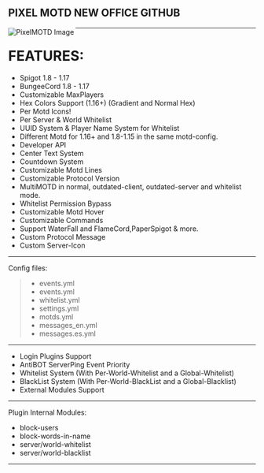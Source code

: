 ## PIXEL MOTD NEW OFFICE GITHUB

<img align="left" alt="PixelMOTD Image" src="https://i.imgur.com/jrrrOYL.png" />

---

# FEATURES:

* Spigot 1.8 - 1.17
* BungeeCord 1.8 - 1.17
* Customizable MaxPlayers
* Hex Colors Support (1.16+) (Gradient and Normal Hex)
* Per Motd Icons!
* Per Server & World Whitelist
* UUID System & Player Name System for Whitelist
* Different Motd for 1.16+ and 1.8-1.15 in the same motd-config.
* Developer API
* Center Text System
* Countdown System
* Customizable Motd Lines
* Customizable Protocol Version
* MultiMOTD in normal, outdated-client, outdated-server and whitelist mode.
* Whitelist Permission Bypass
* Customizable Motd Hover
* Customizable Commands
* Support WaterFall and FlameCord,PaperSpigot & more.
* Custom Protocol Message
* Custom Server-Icon

---
Config files:
> - events.yml
> - events.yml
> - whitelist.yml
> - settings.yml
> - motds.yml
> - messages_en.yml
> - messages.es.yml

---

* Login Plugins Support
* AntiBOT ServerPing Event Priority
* Whitelist System (With Per-World-Whitelist and a Global-Whitelist)
* BlackList System (With Per-World-BlackList and a Global-Blacklist)
* External Modules Support

---
Plugin Internal Modules:
- block-users
- block-words-in-name
- server/world-whitelist
- server/world-blacklist

---
